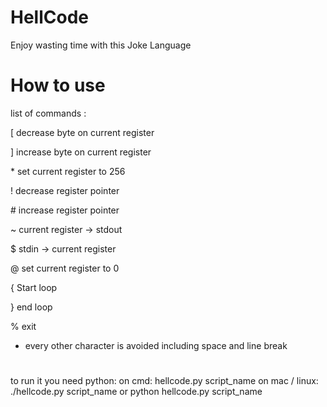 # HellCode
Enjoy wasting time with this Joke Language

# How to use

list of commands :

[ decrease byte on current register

] increase byte on current register 

\* set current register to 256

! decrease register pointer 

\# increase register pointer

~ current register -> stdout

$ stdin -> current register

@ set current register to 0 

{ Start loop

} end loop 

% exit 

* every other character is avoided including space and line break

# 

to run it you need python:
on cmd: hellcode.py script_name
on mac / linux: ./hellcode.py script_name or python hellcode.py script_name
